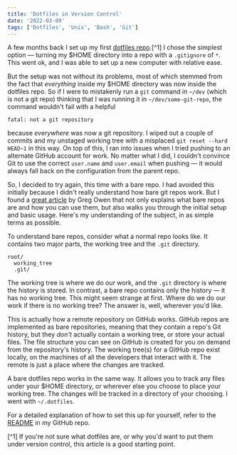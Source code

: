 ```yaml
---
title: 'Dotfiles in Version Control'
date: '2022-03-09'
tags: ['Dotfiles', 'Unix', 'Bash', 'Git']
---
```


A few months back I set up my first [dotfiles repo](https://github.com/kvnloughead/dotfiles-homerepo).[^1] I chose the simplest option — turning my $HOME directory into a repo with a `.gitignore` of `*`. This went ok, and I was able to set up a new computer with relative ease.

But the setup was not without its problems, most of which stemmed from the fact that _everything_ inside my $HOME directory was now inside the dotfiles repo. So if I were to mistakenly run a `git` command in `~/dev` (which is not a git repo) thinking that I was running it in `~/dev/some-git-repo`, the command wouldn't fail with a helpful

```plain
fatal: not a git repository
```

because _everywhere_ was now a git repository. I wiped out a couple of commits and my unstaged working tree with a misplaced `git reset --hard HEAD~1` in this way. On top of this, I ran into issues when I tried pushing to an alternate GitHub account for work. No matter what I did, I couldn't convince Git to use the correct `user.name` and `user.email` when pushing — it would always fall back on the configuration from the parent repo.

So, I decided to try again, this time with a bare repo. I had avoided this initially because I didn't really understand how bare git repos work. But I found a [great article](https://stegosaurusdormant.com/bare-git-repo/#fnref:no-home-git-repo) by Greg Owen that not only explains what bare repos are and how you can use them, but also walks you through the initial setup and basic usage. Here's my understanding of the subject, in as simple terms as possible.

To understand bare repos, consider what a normal repo looks like. It contains two major parts, the working tree and the `.git` directory.

```plain-text
root/
  working_tree
  .git/
```

The working tree is where we do our work, and the `.git` directory is where the history is stored. In contrast, a bare repo contains only the history — it has no working tree. This might seem strange at first. Where do we do our work if there is no working tree? The answer is, well, wherever you'd like.

This is actually how a remote repository on GitHub works. GitHub repos are implemented as bare repositories, meaning that they contain a repo's Git history, but they _don't_ actually contain a working tree, or store your actual files. The file structure you can see on GitHub is created for you on demand from the repository's history. The working tree(s) for a GitHub repo exist locally, on the machines of all the developers that interact with it. The remote is just a place where the changes are tracked.

A bare dotfiles repo works in the same way. It allows you to track any files under your $HOME directory, or wherever else you choose to place your working tree. The changes will be tracked in a directory of your choosing. I went with `~/.dotfiles`.

For a detailed explanation of how to set this up for yourself, refer to the [README](https://github.com/kvnloughead/dotfiles) in my GitHub repo.

[^1] If you're not sure what dotfiles are, or why you'd want to put them under version control, this article is a good starting point.
